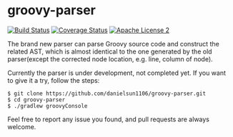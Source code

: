 # groovy-parser
[![Build Status](https://travis-ci.org/danielsun1106/groovy-parser.svg?branch=master)](https://travis-ci.org/danielsun1106/groovy-parser)
[![Coverage Status](https://coveralls.io/repos/github/danielsun1106/groovy-parser/badge.svg)](https://coveralls.io/github/danielsun1106/groovy-parser)
[![Apache License 2](http://img.shields.io/badge/license-ASF2-blue.svg)](http://www.apache.org/licenses/LICENSE-2.0.txt)

The brand new parser can parse Groovy source code and construct the related AST, which is almost identical to the one generated by the old parser(except the corrected node location, e.g. line, column of node).

Currently the parser is under development, not completed yet. If you want to give it a try, follow the steps:

```
$ git clone https://github.com/danielsun1106/groovy-parser.git
$ cd groovy-parser
$ ./gradlew groovyConsole
```

Feel free to report any issue you found, and pull requests are always welcome.

